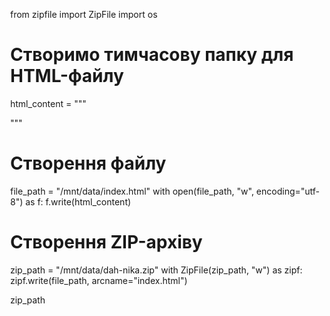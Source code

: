 from zipfile import ZipFile
import os

# Створимо тимчасову папку для HTML-файлу
html_content = """
<!DOCTYPE html>
<html lang="en">
<head>
  <meta charset="UTF-8" />
  <title>Дах Ніка</title>
  <style>
    body { margin: 0; overflow: hidden; }
    canvas { display: block; }
  </style>
</head>
<body>
  <script src="https://cdnjs.cloudflare.com/ajax/libs/three.js/r128/three.min.js"></script>
  <script>
    const scene = new THREE.Scene();
    const camera = new THREE.PerspectiveCamera(75, window.innerWidth/window.innerHeight, 0.1, 1000);
    const renderer = new THREE.WebGLRenderer();
    renderer.setSize(window.innerWidth, window.innerHeight);
    document.body.appendChild(renderer.domElement);

    const light = new THREE.AmbientLight(0x404040, 2);
    scene.add(light);

    const dirLight = new THREE.DirectionalLight(0xffffff, 1);
    dirLight.position.set(0, 10, 10);
    scene.add(dirLight);

    const roofGeometry = new THREE.BoxGeometry(20, 0.5, 20);
    const roofMaterial = new THREE.MeshStandardMaterial({ color: 0x333333 });
    const roof = new THREE.Mesh(roofGeometry, roofMaterial);
    scene.add(roof);
    roof.position.y = -0.25;

    const nickGeometry = new THREE.CylinderGeometry(0.5, 0.5, 2, 32);
    const nickMaterial = new THREE.MeshStandardMaterial({ color: 0x111111 });
    const nick = new THREE.Mesh(nickGeometry, nickMaterial);
    scene.add(nick);
    nick.position.set(1, 1, 0);

    camera.position.set(-1, 1, 0);
    camera.lookAt(nick.position);

    const listener = new THREE.AudioListener();
    camera.add(listener);

    const sound = new THREE.Audio(listener);
    const audioLoader = new THREE.AudioLoader();
    audioLoader.load('https://cdn.pixabay.com/download/audio/2022/03/15/audio_dbc34c8b2e.mp3?filename=city-night-ambience-7053.mp3', function(buffer) {
      sound.setBuffer(buffer);
      sound.setLoop(true);
      sound.setVolume(0.5);
      sound.play();
    });

    const dialog = document.createElement('div');
    dialog.style.position = 'absolute';
    dialog.style.bottom = '20px';
    dialog.style.left = '50%';
    dialog.style.transform = 'translateX(-50%)';
    dialog.style.color = 'white';
    dialog.style.fontSize = '20px';
    dialog.style.padding = '10px 20px';
    dialog.style.background = 'rgba(0, 0, 0, 0.5)';
    dialog.style.borderRadius = '10px';
    dialog.innerText = 'Ну що, мала. Нарешті розморозила Всесвіт і вийшла до мене. Тільки не мовчи, бо я почну думати, що ти привид.';
    document.body.appendChild(dialog);

    function animate() {
      requestAnimationFrame(animate);
      renderer.render(scene, camera);
    }

    animate();
  </script>
</body>
</html>
"""

# Створення файлу
file_path = "/mnt/data/index.html"
with open(file_path, "w", encoding="utf-8") as f:
    f.write(html_content)

# Створення ZIP-архіву
zip_path = "/mnt/data/dah-nika.zip"
with ZipFile(zip_path, "w") as zipf:
    zipf.write(file_path, arcname="index.html")

zip_path
